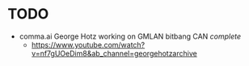 # TODO
* comma.ai George Hotz working on GMLAN bitbang CAN *complete*
    * https://www.youtube.com/watch?v=nf7gUOeDim8&ab_channel=georgehotzarchive
